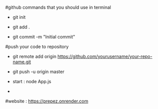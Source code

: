 #github commands that you should use in terminal

- git init

- git add .

- git commit -m "Initial commit"

#push your code to repository

- git remote add origin https://github.com/yourusername/your-repo-name.git

- git push -u origin master

- start : node App.js
- 
#website : https://prepez.onrender.com
